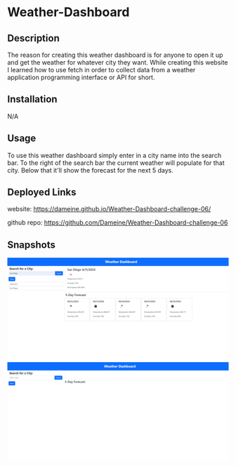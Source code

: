 # Weather-Dashboard

## Description

The reason for creating this weather dashboard is for anyone to open it up and get the weather for whatever city they want. While creating this website I learned how to use fetch in order to collect data from a weather application programming interface or API for short.

## Installation

N/A

## Usage

To use this weather dashboard simply enter in a city name into the search bar. To the right of the search bar the current weather will populate for that city. Below that it'll show the forecast for the next 5 days.

## Deployed Links
website: https://dameine.github.io/Weather-Dashboard-challenge-06/

github repo: https://github.com/Dameine/Weather-Dashboard-challenge-06

## Snapshots
![Weather Dashboard with locations](./assets/images/1.png)
![Weather Dashboard with no locations](./assets/images/2.png)
